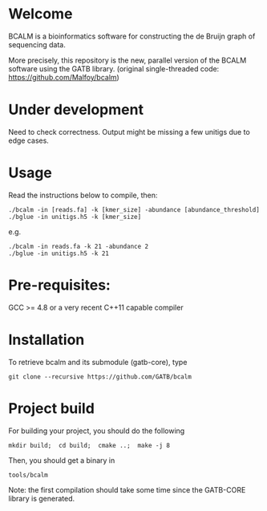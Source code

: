 # Welcome

BCALM is a bioinformatics software for constructing the de Bruijn graph of sequencing data.

More precisely, this repository is the new, parallel version of the BCALM software using the GATB library. (original single-threaded code: https://github.com/Malfoy/bcalm)

# Under development

Need to check correctness. Output might be missing a few unitigs due to edge cases.

# Usage

Read the instructions below to compile, then:

    ./bcalm -in [reads.fa] -k [kmer_size] -abundance [abundance_threshold]
    ./bglue -in unitigs.h5 -k [kmer_size]
  
e.g.

    ./bcalm -in reads.fa -k 21 -abundance 2
    ./bglue -in unitigs.h5 -k 21
    
# Pre-requisites:

GCC >= 4.8 or a very recent C++11 capable compiler

# Installation

To retrieve bcalm and its submodule (gatb-core), type

    git clone --recursive https://github.com/GATB/bcalm

# Project build

For building your project, you should do the following
    
    mkdir build;  cd build;  cmake ..;  make -j 8
    
Then, you should get a binary in

    tools/bcalm

Note: the first compilation should take some time since the GATB-CORE library is generated.


